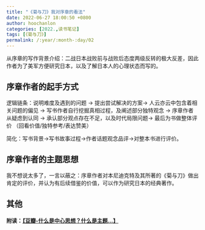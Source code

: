 ```yaml
---
title: "《菊与刀》我对序章的看法"
date: 2022-06-27 18:00:50 +0800
author: hoochanlon
categories: [2022.,读书笔记]
tags: [《菊与刀》]
permalink: /:year/:month-:day/02
---
```


从序章的写作背景介绍：二战日本战败前与战败后态度两级反转的极大反差，因此作者为了美军方便研究日本，以及了解日本人的心理状态而写的。 <!-- more -->

## 序章作者的起手方式

逻辑链条：说明难度及遇到的问题 -> 提出尝试解决的方案-> 人云亦云中包含着相关问题的偏见 -> 写书作者自行挖掘真相过程，及阐述部分独特观念 -> 序章作者从疑虑到认同 -> 承认部分观点存在不足，以及时代局限问题-> 最后为书做整体评价 （回看价值/独特参考/表达赞美）

简化：写书背景->写书故事过程->作者话题观念品评->对整本书进行评价。


## 序章作者的主题思想

我不想说太多了，一言以蔽之：序章作者对本尼迪克特及其所著的《菊与刀》做出肯定的评价，并认为有后续借鉴的价值，可以作为研究日本的经典著作。

## 其他

#### 附读：[【豆瓣-什么是中心思想？什么是主题...】](http://www.360doc.com/content/19/1218/06/32901809_880471050.shtml)

